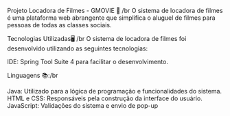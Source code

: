 Projeto Locadora de Filmes - GMOVIE 🎥 /br
O sistema de locadora de filmes é uma plataforma web abrangente que simplifica o aluguel de filmes para pessoas de todas as classes sociais. 

Tecnologias Utilizadas🖥️ /br
O sistema de locadora de filmes foi desenvolvido utilizando as seguintes tecnologias:

IDE: Spring Tool Suite 4 para facilitar o desenvolvimento.

Linguagens 📚:/br

Java: Utilizado para a lógica de programação e funcionalidades do sistema.
HTML e CSS: Responsáveis pela construção da interface do usuário.
JavaScript: Validações do sistema e envio de pop-up

